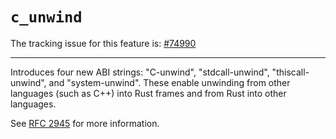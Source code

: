 # `c_unwind`

The tracking issue for this feature is: [#74990]

[#74990]: https://github.com/rust-lang/rust/issues/74990

------------------------

Introduces four new ABI strings: "C-unwind", "stdcall-unwind",
"thiscall-unwind", and "system-unwind". These enable unwinding from other
languages (such as C++) into Rust frames and from Rust into other languages.

See [RFC 2945] for more information.

[RFC 2945]: https://github.com/rust-lang/rfcs/blob/master/text/2945-c-unwind-abi.md
